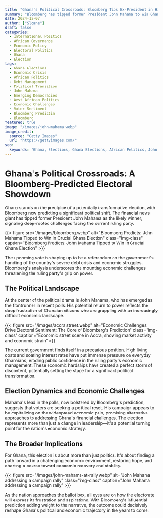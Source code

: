 ```yaml
---
title: "Ghana's Political Crossroads: Bloomberg Tips Ex-President in High-Stakes Election"
summary: "Bloomberg has tipped former President John Mahama to win Ghana's upcoming election, highlighting the ruling party's vulnerability amid a severe debt crisis. With economic challenges mounting and citizens facing high living costs, the election emerges as a critical turning point for the nation's political and economic future. With mounting economic pressures and a debt crisis weighing heavily on citizens, Ghana's ruling party faces a critical election. Former President John Mahama leads in polls, capitalizing on widespread frustration over high living costs and interest rates. The upcoming vote could mark a significant political turning point for the nation, reflecting deep-seated economic challenges and the electorate's demand for change.."
date: 2024-12-07
author: ["Sloane"]
draft: false
categories: 
  - International Politics
  - African Governance
  - Economic Policy
  - Electoral Politics
  - Ghana
  - Election
tags: 
  - Ghana Elections
  - Economic Crisis
  - African Politics
  - Debt Management
  - Political Transition
  - John Mahama
  - Emerging Democracies
  - West African Politics
  - Economic Challenges
  - Voter Sentiment
  - Bloomberg Predictin
  - Bloomberg
featured: true
image: "/images/john-mahama.webp"
image_credit: 
  source: "Getty Images"
  url: "https://gettyimages.com/"
seo:
  keywords: "Ghana, Elections, Ghana Elections, African Politics, John Mahama"
---
```



# Ghana's Political Crossroads: A Bloomberg-Predicted Electoral Showdown

Ghana stands on the precipice of a potentially transformative election, with Bloomberg now predicting a significant political shift. The financial news giant has tipped former President John Mahama as the likely winner, signaling deep-rooted challenges facing the current ruling party.

{{< figure src="/images/bloomberg.webp" alt="Bloomberg Predicts: John Mahama Tipped to Win in Crucial Ghana Election" class="img-class" caption="Bloomberg Predicts: John Mahama Tipped to Win in Crucial Ghana Election"  >}}

The upcoming vote is shaping up to be a referendum on the government's handling of the country's severe debt crisis and economic struggles. Bloomberg's analysis underscores the mounting economic challenges threatening the ruling party's grip on power.

## The Political Landscape

At the center of the political drama is John Mahama, who has emerged as the frontrunner in recent polls. His potential return to power reflects the deep frustration of Ghanaian citizens who are grappling with an increasingly difficult economic landscape.

{{< figure src="/images/accra street.webp" alt="Economic Challenges Drive Electoral Sentiment: The Core of Bloomberg's Prediction" class="img-class" caption="Economic street scene in Accra, showing market activity and economic strain"  >}}

The current government finds itself in a precarious position. High living costs and soaring interest rates have put immense pressure on everyday Ghanaians, eroding public confidence in the ruling party's economic management. These economic hardships have created a perfect storm of discontent, potentially setting the stage for a significant political transformation.

## Election Dynamics and Economic Challenges

Mahama's lead in the polls, now bolstered by Bloomberg's prediction, suggests that voters are seeking a political reset. His campaign appears to be capitalizing on the widespread economic pain, promising alternative approaches to addressing Ghana's financial challenges. The election represents more than just a change in leadership—it's a potential turning point for the nation's economic strategy.

## The Broader Implications

For Ghana, this election is about more than just politics. It's about finding a path forward in a challenging economic environment, restoring hope, and charting a course toward economic recovery and stability.

{{< figure src="/images/john-mahama-at-rally.webp" alt="John Mahama addressing a campaign rally" class="img-class" caption="John Mahama addressing a campaign rally"  >}}

As the nation approaches the ballot box, all eyes are on how the electorate will express its frustration and aspirations. With Bloomberg's influential prediction adding weight to the narrative, the outcome could decisively reshape Ghana's political and economic trajectory in the years to come.